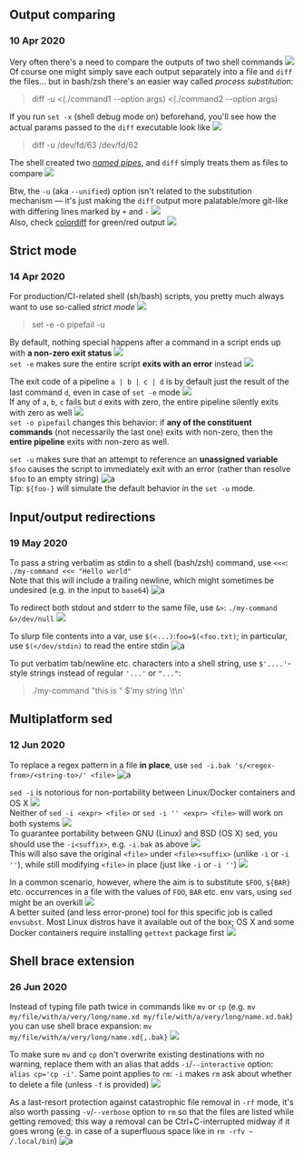 ## Output comparing
### 10 Apr 2020

Very often there's a need to compare the outputs of two shell commands ![](scales)<br/>
Of course one might simply save each output separately into a file and `diff` the files...
but in bash/zsh there's an easier way called _process substitution_:

> diff -u <(./command1 --option args) <(./command2 --option args)

If you run `set -x` (shell debug mode on) beforehand, you'll see how the actual params passed
to the `diff` executable look like ![](sleuth_or_spy)

> diff -u /dev/fd/63 /dev/fd/62

The shell created two _[named pipes](https://en.wikipedia.org/wiki/Named_pipe)_, and `diff` simply
treats them as files to compare ![](pipe)

Btw, the `-u` (aka `--unified`) option isn't related to the substitution mechanism &mdash;
it's just making the `diff` output more palatable/more git-like with differing lines
marked by `+` and `-` ![](git)<br/>
Also, check [colordiff](https://www.colordiff.org/) for green/red output ![](art)


## Strict mode
### 14 Apr 2020

For production/CI-related shell (sh/bash) scripts, you pretty much always want to use
so-called _strict mode_ ![](grammar-nazi)

> set -e -o pipefail -u

By default, nothing special happens after a command in a script ends up with
**a non-zero exit status** ![](shrug)<br/>
`set -e` makes sure the entire script **exits with an error** instead ![](stackoverflow)

The exit code of a pipeline `a | b | c | d` is by default just the result of the last command `d`,
even in case of `set -e` mode ![](pipe)<br/>
If any of `a`, `b`, `c` fails but `d` exits with zero, the entire pipeline silently exits
with zero as well ![](zipper_mouth_face)<br/>
`set -o pipefail` changes this behavior: if **any of the constituent commands**
(not necessarily the last one) exits with non-zero, then the **entire pipeline**
exits with non-zero as well.

`set -u` makes sure that an attempt to reference an **unassigned variable** `$foo`
causes the script to immediately exit with an error (rather than resolve `$foo` to an empty string)  ![a](shell-party)<br/>
Tip: `${foo-}` will simulate the default behavior in the `set -u` mode.


## Input/output redirections
### 19 May 2020

To pass a string verbatim as stdin to
a shell (bash/zsh) command, use `<<<`: `./my-command <<< "Hello world"` <br/>
Note that this will include a trailing
newline, which might sometimes be
undesired (e.g. in the input to `base64`) ![a](shell-party)

To redirect both stdout and stderr
to the same file, use `&>`: `./my-command &>/dev/null` ![](and)

To slurp file contents into a var,
use `$(<...)`:`foo=$(<foo.txt)`; in particular,
use `$(</dev/stdin)` to read the entire stdin ![a](pacman)

To put verbatim tab/newline etc. characters
into a shell string, use `$'....'`-style
strings instead of regular `'...'` or `"..."`: <br/>

> ./my-command "this is " $'my string \t\n'


## Multiplatform sed
### 12 Jun 2020

To replace a regex pattern in a file **in place**,
use `sed -i.bak 's/<regex-from>/<string-to>/' <file>` ![a](regex-party)

`sed -i` is notorious for non-portability between
Linux/Docker containers and OS X ![](apple-logo) <br/>
Neither of `sed -i <expr> <file>` or `sed -i '' <expr> <file>`
will work on both systems ![](fuggg) <br/>
To guarantee portability between GNU (Linux) and BSD (OS X) sed,
you should use the `-i<suffix>`, e.g. `-i.bak` as above ![](gnu) <br/>
This will also save the original `<file>` under `<file><suffix>` (unlike `-i` or `-i ''`),
while still modifying `<file>` in place (just like `-i` or `-i ''`) ![](spurdo-thumbs-up)

In a common scenario, however, where the aim is to substitute `$FOO`, `${BAR}` etc. occurrences
in a file with the values of `FOO`, `BAR` etc. env vars, using `sed` might be an overkill ![](cannon) <br/>
A better suited (and less error-prone) tool for this specific job is called `envsubst`.
Most Linux distros have it available out of the box; OS X and some Docker containers
require installing `gettext` package first ![](macbook)


## Shell brace extension
### 26 Jun 2020

Instead of typing file path twice in commands like `mv` or `cp` (e.g. `mv my/file/with/a/very/long/name.xd my/file/with/a/very/long/name.xd.bak`)
you can use shell brace expansion: `mv my/file/with/a/very/long/name.xd{,.bak}` ![](professor-spurdo)

To make sure `mv` and `cp` don't overwrite existing destinations with no warning,
replace them with an alias that adds `-i`/`--interactive` option: `alias cp='cp -i'`.
Same point applies to `rm`: `-i` makes `rm` ask about whether to delete a file
(unless `-f` is provided) ![](fuggg)

As a last-resort protection against catastrophic file removal in `-rf` mode,
it's also worth passing `-v`/`--verbose` option to `rm` so that the files are listed
while getting removed; this way a removal can be Ctrl+C-interrupted midway
if it goes wrong (e.g. in case of a superfluous space like in `rm -rfv ~ /.local/bin`) ![a](pepepanic)
